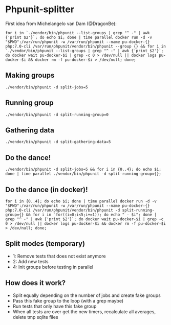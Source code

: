 # Phpunit-splitter

First idea from Michelangelo van Dam (@DragonBe):
```
for i in `./vendor/bin/phpunit --list-groups | grep "^ -" | awk {'print $2'}`; do echo $i; done | time parallel docker run -d -v "$PWD":/var/run/phpunit -w /var/run/phpunit --name pu-docker-{} php:7.0-cli /var/run/phpunit/vendor/bin/phpunit --group {} && for i in `./vendor/bin/phpunit --list-groups | grep "^ -" | awk {'print $2'}`; do docker wait pu-docker-$i | grep -c 0 > /dev/null || docker logs pu-docker-$i && docker rm -f pu-docker-$i > /dev/null; done;

```

## Making groups
```
./vendor/bin/phpunit -d split-jobs=5
```

## Running group
```
./vendor/bin/phpunit -d split-running-group=0
```

## Gathering data
```
./vendor/bin/phpunit -d split-gathering-data=5
```

## Do the dance!
```
./vendor/bin/phpunit -d split-jobs=5 && for i in {0..4}; do echo $i; done | time parallel ./vendor/bin/phpunit -d split-running-group={};
```

## Do the dance (in docker)!
```
for i in {0..4}; do echo $i; done | time parallel docker run -d -v "$PWD":/var/run/phpunit -w /var/run/phpunit --name pu-docker-{} php:7.0-cli /var/run/phpunit/vendor/bin/phpunit -d split-running-group={} && for i in `for((i=0;i<5;i+=1)); do echo " - $i"; done | grep "^ -" | awk {'print $2'}`; do docker wait pu-docker-$i | grep -c 0 > /dev/null || docker logs pu-docker-$i && docker rm -f pu-docker-$i > /dev/null; done;
```

## Split modes (temporary)

* 1: Remove tests that does not exist anymore
* 2: Add new tests
* 4: Init groups before testing in parallel

## How does it work?
* Split equally depending on the number of jobs and create fake groups
* Pass this fake group to the loop (with a grep maybe)
* Run tests that only have this fake group
* When all tests are over get the new timers, recalculate all averages, delete tmp sqlite files
 
